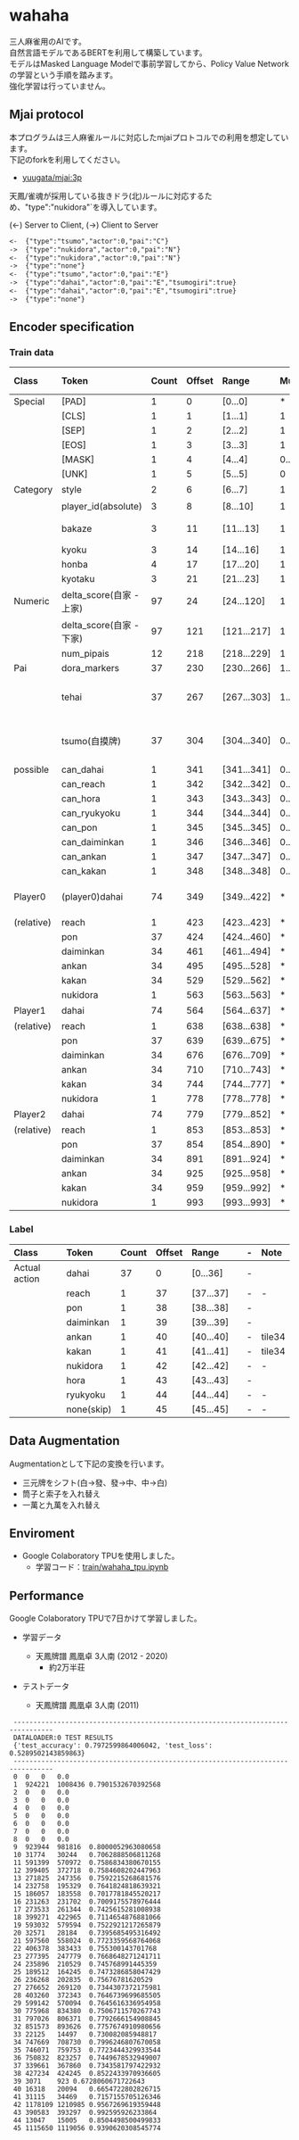 # wahaha

三人麻雀用のAIです。  
自然言語モデルであるBERTを利用して構築しています。  
モデルはMasked Language Modelで事前学習してから、Policy Value Networkの学習という手順を踏みます。  
強化学習は行っていません。  

## Mjai protocol
本プログラムは三人麻雀ルールに対応したmjaiプロトコルでの利用を想定しています。  
下記のforkを利用してください。  
- [yuugata/mjai:3p](https://github.com/yuugata/mjai/tree/3p)

天鳳/雀魂が採用している抜きドラ(北)ルールに対応するため、"type":"nukidora"`を導入しています。  

(<-) Server to Client,    (->) Client to Server  
```example.txt
<-	{"type":"tsumo","actor":0,"pai":"C"}
->	{"type":"nukidora","actor":0,"pai":"N"}
<-	{"type":"nukidora","actor":0,"pai":"N"}
->	{"type":"none"}
<-	{"type":"tsumo","actor":0,"pai":"E"}
->	{"type":"dahai","actor":0,"pai":"E","tsumogiri":true}
<-	{"type":"dahai","actor":0,"pai":"E","tsumogiri":true}
->	{"type":"none"}
```

## Encoder specification

### Train data
|Class|Token|Count|Offset|Range|Multiply|positional embedding|Note|
|:----|:----|:----|:----|:----|:----|:----|:----|
|Special|[PAD]|1|0|[0...0]|*|-|-|
| |[CLS]|1|1|[1...1]|1|-|-|
| |[SEP]|1|2|[2...2]|1|-|-|
| |[EOS]|1|3|[3...3]|1|-|-|
| |[MASK]|1|4|[4...4]|0..1|-|-|
| |[UNK]|1|5|[5...5]|0|-|-|
|Category|style|2|6|[6...7]|1|-|東風[0] 半荘[1]|
| |player_id(absolute)|3|8|[8...10]|1|-|東家[0],南家[1],西家[2]|
| |bakaze|3|11|[11...13]|1|-|東場[0], 南場[1], 西場[2]|
| |kyoku|3|14|[14...16]|1|-|[0,1,2]|
| |honba|4|17|[17...20]|1|-|min(honba, 4)|
| |kyotaku|3|21|[21...23]|1|-|min(kyotaku 3)|
|Numeric|delta_score(自家 - 上家)|97|24|[24...120]|1|-|clip((delta_score/1000) + 48, 0, 96)|
| |delta_score(自家 - 下家)|97|121|[121...217]|1|-|clip((delta_score/1000) + 48, 0, 96)|
| |num_pipais|12|218|[218...229]|1|-|clip(num_pipais, N)|
|Pai|dora_markers|37|230|[230...266]|1..5|-|tile37 multiply=1..5|
| |tehai|37|267|[267...303]|1..14|-|tile136, (副露牌を含めない打牌可能な手牌. 自摸牌は含む.)|
| |tsumo(自摸牌)|37|304|[304...340]|0..1|-|tile37, (直前のtsumoでツモった牌.dahai後は空.)|
|possible|can_dahai|1|341|[341...341]|0..1|-| |
| |can_reach|1|342|[342...342]|0..1| | |
| |can_hora|1|343|[343...343]|0..1|-| |
| |can_ryukyoku|1|344|[344...344]|0..1|-| |
| |can_pon|1|345|[345...345]|0..1|-| |
| |can_daiminkan|1|346|[346...346]|0..1|-| |
| |can_ankan|1|347|[347...347]|0..1|-| |
| |can_kakan|1|348|[348...348]|0..1|-| |
|Player0|(player0)dahai|74|349|[349...422]|*|✔|tile37 * 2(tsumogiri = False[0..36],  tsumogiri = True[37..73])|
|(relative)|reach|1|423|[423...423]|*|✔|-|
| |pon|37|424|[424...460]|*|✔|tile37|
| |daiminkan|34|461|[461...494]|*|✔|tile34|
| |ankan|34|495|[495...528]|*|✔|tile34|
| |kakan|34|529|[529...562]|*|✔|tile34|
| |nukidora|1|563|[563...563]|*|✔|-|
|Player1|dahai|74|564|[564...637]|*|✔|(Player0と同じ)|
|(relative)|reach|1|638|[638...638]|*|✔| |
| |pon|37|639|[639...675]|*|✔| |
| |daiminkan|34|676|[676...709]|*|✔| |
| |ankan|34|710|[710...743]|*|✔| |
| |kakan|34|744|[744...777]|*|✔| |
| |nukidora|1|778|[778...778]|*|✔| |
|Player2|dahai|74|779|[779...852]|*|✔|(Player0と同じ)|
|(relative)|reach|1|853|[853...853]|*|✔| |
| |pon|37|854|[854...890]|*|✔| |
| |daiminkan|34|891|[891...924]|*|✔| |
| |ankan|34|925|[925...958]|*|✔| |
| |kakan|34|959|[959...992]|*|✔| |
| |nukidora|1|993|[993...993]|*|✔| |
 
 ### Label
|Class|Token|Count|Offset|Range| |-|Note|
|:----|:----|:----|:----|:----|:----|:----|:----|
|Actual action|dahai|37|0|[0...36]| |-| |
| |reach|1|37|[37...37]| |-|-|
| |pon|1|38|[38...38]| |-| |
| |daiminkan|1|39|[39...39]| |-| |
| |ankan|1|40|[40...40]| |-|tile34|
| |kakan|1|41|[41...41]| |-|tile34|
| |nukidora|1|42|[42...42]| |-|-|
| |hora|1|43|[43...43]| |-| |
| |ryukyoku|1|44|[44...44]| |-|-|
| |none(skip)|1|45|[45...45]| |-|-|

## Data Augmentation
Augmentationとして下記の変換を行います。
 - 三元牌をシフト(白->發、發->中、中->白)
 - 筒子と索子を入れ替え
 - 一萬と九萬を入れ替え

## Enviroment
- Google Colaboratory TPUを使用しました。
  - 学習コード：[train/wahaha_tpu.ipynb](train/wahaha_tpu.ipynb)

## Performance
Google Colaboratory TPUで7日かけて学習しました。

- 学習データ
  - 天鳳牌譜 鳳凰卓 3人南 (2012 - 2020)
      - 約2万半荘
     
- テストデータ
  - 天鳳牌譜 鳳凰卓 3人南 (2011)
```
 --------------------------------------------------------------------------------
 DATALOADER:0 TEST RESULTS
 {'test_accuracy': 0.7972599864006042, 'test_loss': 0.5289502143859863}
 --------------------------------------------------------------------------------
 0	0	0	0.0
 1	924221	1008436	0.7901532670392568
 2	0	0	0.0
 3	0	0	0.0
 4	0	0	0.0
 5	0	0	0.0
 6	0	0	0.0
 7	0	0	0.0
 8	0	0	0.0
 9	923944	981816	0.8000052963080658
 10	31774	30244	0.7062888506811268
 11	591399	570972	0.7586834380670155
 12	399405	372718	0.7584608202447963
 13	271825	247356	0.7592215268681576
 14	232758	195329	0.7641824818639321
 15	186057	183558	0.7017781845520217
 16	231263	231702	0.7009175578976444
 17	273533	261344	0.7425615281008938
 18	399271	422965	0.7114654876881066
 19	593032	579594	0.7522921217265879
 20	32571	28184	0.7395685495316492
 21	597560	558024	0.7723359568764068
 22	406378	383433	0.755300143701768
 23	277395	247779	0.7668648271241711
 24	235896	210529	0.745768991445359
 25	189512	164245	0.7473286858047429
 26	236268	202835	0.75676781620529
 27	276652	269120	0.7344307372175981
 28	403260	372343	0.7646739699685505
 29	599142	570094	0.7645616336954958
 30	775968	834380	0.7506711570267743
 31	797026	806371	0.7792666154908845
 32	851573	893626	0.7757674910980656
 33	22125	14497	0.730082085948817
 34	747669	708730	0.7996246807670058
 35	746071	759753	0.7723444329933544
 36	750832	823257	0.7449678532949007
 37	339661	367860	0.7343581797422932
 38	427234	424245	0.8522433970936605
 39	3071	923	0.6728060671722643
 40	16318	20094	0.6654722802826715
 41	31115	34469	0.7157155705126346
 42	1178109	1210985	0.9567269619359448
 43	390583	393297	0.992595926233864
 44	13047	15005	0.8504498500499833
 45	1115650	1119056	0.9390620308545774
```
